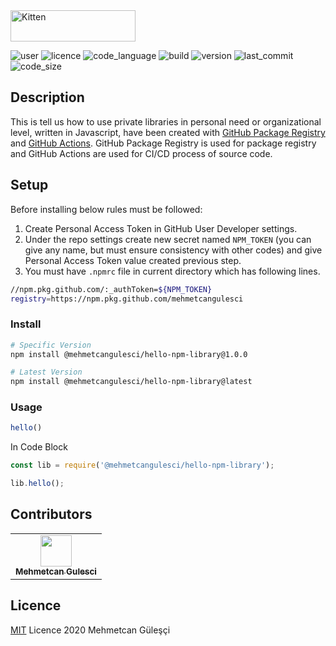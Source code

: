 <img src="https://mehmetcangulesci.com/ss.png" alt="Kitten" title="A cute kitten" width="200" height="50" />

![user] ![licence]  ![code_language] ![build] ![version]  ![last_commit]  ![code_size]

[user]:https://img.shields.io/badge/made%20by-mehmetcangulesci-blue.svg
[licence]:https://img.shields.io/github/license/mehmetcangulesci/hello-npm-library
[code_language]:https://img.shields.io/github/languages/top/mehmetcangulesci/hello-npm-library
[build]:https://img.shields.io/github/workflow/status/mehmetcangulesci/hello-npm-library/Node.js%20Package?event=push
[version]:https://img.shields.io/github/package-json/v/mehmetcangulesci/hello-npm-library
[last_commit]:https://img.shields.io/github/last-commit/mehmetcangulesci/hello-npm-library/main
[code_size]:https://img.shields.io/github/languages/code-size/mehmetcangulesci/hello-npm-library

## Description

This is tell us how to use private libraries in personal need or organizational level, written in Javascript, have been created with [GitHub Package Registry](https://github.com/features/packages) and [GitHub Actions](https://github.com/features/actions).
GitHub Package Registry is used for package registry and GitHub Actions are used for CI/CD process of source code.

## Setup

Before installing below rules must be followed:

1. Create Personal Access Token in GitHub User Developer settings.
2. Under the repo settings create new secret named ```NPM_TOKEN``` (you can give any name, but must ensure consistency with other codes) and give Personal Access Token value created previous step. 
3. You must have ```.npmrc``` file in current directory which has following lines.

```bash
//npm.pkg.github.com/:_authToken=${NPM_TOKEN}
registry=https://npm.pkg.github.com/mehmetcangulesci
```

### Install

```bash
# Specific Version 
npm install @mehmetcangulesci/hello-npm-library@1.0.0
```
```bash
# Latest Version 
npm install @mehmetcangulesci/hello-npm-library@latest
```

### Usage

```js
hello()
```

In Code Block

```js
const lib = require('@mehmetcangulesci/hello-npm-library');

lib.hello();
```

## Contributors

<table>
  <tr>
    <td align="center"><a href="https://mehmetcangulesci.com"><img src="https://avatars2.githubusercontent.com/u/17083968?v=3" width="50px;" alt=""/><br /><sub><b>Mehmetcan Gulesci</b></sub></a></td>
  </tr>
</table>

## Licence
[MIT](https://opensource.org/licenses/MIT) Licence 2020 Mehmetcan Güleşçi

